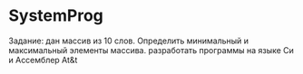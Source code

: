 # SystemProg
Задание:
дан массив из 10 слов. Определить минимальный и максимальный элементы массива.
разработать программы на языке Си и Ассемблер At&t

